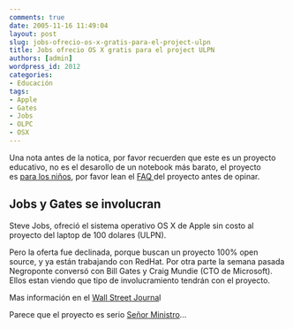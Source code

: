 ```yaml
---
comments: true
date: 2005-11-16 11:49:04
layout: post
slug: jobs-ofrecio-os-x-gratis-para-el-project-ulpn
title: Jobs ofrecio OS X gratis para el project ULPN
authors: [admin]
wordpress_id: 2012
categories:
- Educación
tags:
- Apple
- Gates
- Jobs
- OLPC
- OSX
---
```


Una nota antes de la notica, por favor recuerden que este es un proyecto educativo, no es el desarollo de un notebook más barato, el proyecto es [para los niños](s/2005/11/ulpn.html#more), por favor lean el [FAQ ](http://laptop.media.mit.edu/faq.html)del proyecto antes de opinar.

## Jobs y Gates se involucran

Steve Jobs, ofreció el sistema operativo OS X de Apple sin costo al proyecto del laptop de 100 dolares (ULPN).

Pero la oferta fue declinada, porque buscan un proyecto 100% open source, y ya están trabajando con RedHat.
Por otra parte la semana pasada Negroponte conversó con Bill Gates y Craig Mundie (CTO de Microsoft). Ellos estan viendo que tipo de involucramiento tendrán con el proyecto.

Mas información en el [Wall Street Journa](http://online.wsj.com/public/article/SB113193305149696140-442o71jo_IlBrLpyUeeOdsqDs7E_20061113.html?mod=tff_main_tff_top)l

Parece que el proyecto es serio [Señor Ministro](http://www.gobierno.cl/ministerios/curriculum.asp?cod=181)...


